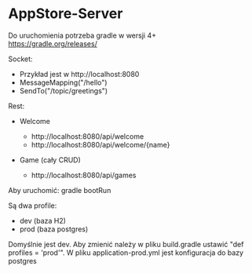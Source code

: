 # AppStore-Server

Do uruchomienia potrzeba gradle w wersji 4+  
https://gradle.org/releases/

Socket:
- Przykład jest w http://localhost:8080
- MessageMapping("/hello")
- SendTo("/topic/greetings")

Rest:
- Welcome 
    - http://localhost:8080/api/welcome
    - http://localhost:8080/api/welcome/{name}

- Game (cały CRUD)
    - http://localhost:8080/api/games


Aby uruchomić: gradle bootRun

Są dwa profile:
- dev (baza H2)
- prod (baza postgres)

Domyślnie jest dev. Aby zmienić należy w pliku build.gradle ustawić "def profiles = 'prod'". W pliku application-prod.yml jest konfiguracja do bazy postgres

